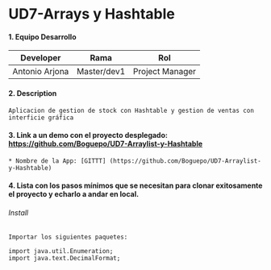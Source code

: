 
# UD7-Arrays y Hashtable

#### 1. Equipo Desarrollo 

| Developer | Rama | Rol |
| --- | :---:  | :---:  | 
| Antonio Arjona | Master/dev1 | Project Manager | 08/02/2021 |   |   |


#### 2. Description
```
Aplicacion de gestion de stock con Hashtable y gestion de ventas con interficie gráfica
```

#### 3. Link a un demo con el proyecto desplegado: https://github.com/Boguepo/UD7-Arraylist-y-Hashtable

```
* Nombre de la App: [GITTT] (https://github.com/Boguepo/UD7-Arraylist-y-Hashtable)
```
#### 4. Lista con los pasos mínimos que se necesitan para clonar exitosamente el proyecto y echarlo a andar en local.

###### Install
```
Importar los siguientes paquetes:

import java.util.Enumeration;
import java.text.DecimalFormat;

```
